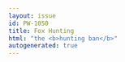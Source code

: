 ```yaml
---
layout: issue
id: PW-1050
title: Fox Hunting
html: "the <b>hunting ban</b>"
autogenerated: true
---
```

